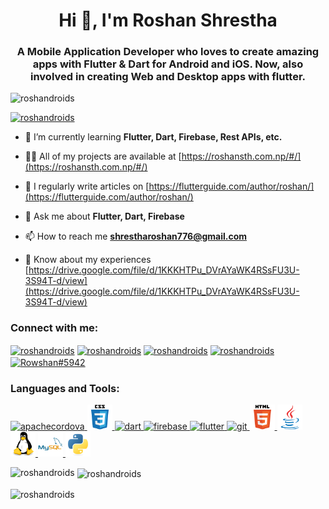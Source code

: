 <h1 align="center">Hi 👋, I'm Roshan Shrestha</h1>
<h3 align="center">A Mobile Application Developer who loves to create amazing apps with Flutter & Dart for Android and iOS. Now, also involved in creating Web and Desktop apps with flutter.</h3>

<p align="left"> <img src="https://komarev.com/ghpvc/?username=roshandroids&label=Profile%20views&color=0e75b6&style=flat" alt="roshandroids" /> </p>



<p align="left"> <a href="https://twitter.com/roshansth56" target="blank"><img src="https://img.shields.io/twitter/follow/roshansth56?logo=twitter&style=for-the-badge" alt="roshandroids" /></a> </p>

- 🌱 I’m currently learning **Flutter, Dart, Firebase, Rest APIs, etc.**

- 👨‍💻 All of my projects are available at [https://roshansth.com.np/#/](https://roshansth.com.np/#/)

- 📝 I regularly write articles on [https://flutterguide.com/author/roshan/](https://flutterguide.com/author/roshan/)

- 💬 Ask me about **Flutter, Dart, Firebase**

- 📫 How to reach me **shrestharoshan776@gmail.com**

- 📄 Know about my experiences [https://drive.google.com/file/d/1KKKHTPu_DVrAYaWK4RSsFU3U-3S94T-d/view](https://drive.google.com/file/d/1KKKHTPu_DVrAYaWK4RSsFU3U-3S94T-d/view)

<h3 align="left">Connect with me:</h3>
<p align="left">
<a href="https://twitter.com/roshandroids" target="blank"><img align="center" src="https://raw.githubusercontent.com/rahuldkjain/github-profile-readme-generator/master/src/images/icons/Social/twitter.svg" alt="roshandroids" height="30" width="40" /></a>
<a href="https://linkedin.com/in/roshandroids" target="blank"><img align="center" src="https://raw.githubusercontent.com/rahuldkjain/github-profile-readme-generator/master/src/images/icons/Social/linked-in-alt.svg" alt="roshandroids" height="30" width="40" /></a>
<a href="https://fb.com/roshandroids" target="blank"><img align="center" src="https://raw.githubusercontent.com/rahuldkjain/github-profile-readme-generator/master/src/images/icons/Social/facebook.svg" alt="roshandroids" height="30" width="40" /></a>
<a href="https://instagram.com/roshandroids" target="blank"><img align="center" src="https://raw.githubusercontent.com/rahuldkjain/github-profile-readme-generator/master/src/images/icons/Social/instagram.svg" alt="roshandroids" height="30" width="40" /></a>
<a href="https://discord.gg/Rowshan#5942" target="blank"><img align="center" src="https://raw.githubusercontent.com/rahuldkjain/github-profile-readme-generator/master/src/images/icons/Social/discord.svg" alt="Rowshan#5942" height="30" width="40" /></a>
</p>

<h3 align="left">Languages and Tools:</h3>
<p align="left"> <a href="https://cordova.apache.org/" target="_blank" rel="noreferrer"> <img src="https://www.vectorlogo.zone/logos/apache_cordova/apache_cordova-icon.svg" alt="apachecordova" width="40" height="40"/> </a> <a href="https://www.w3schools.com/css/" target="_blank" rel="noreferrer"> <img src="https://raw.githubusercontent.com/devicons/devicon/master/icons/css3/css3-original-wordmark.svg" alt="css3" width="40" height="40"/> </a> <a href="https://dart.dev" target="_blank" rel="noreferrer"> <img src="https://www.vectorlogo.zone/logos/dartlang/dartlang-icon.svg" alt="dart" width="40" height="40"/> </a> <a href="https://firebase.google.com/" target="_blank" rel="noreferrer"> <img src="https://www.vectorlogo.zone/logos/firebase/firebase-icon.svg" alt="firebase" width="40" height="40"/> </a> <a href="https://flutter.dev" target="_blank" rel="noreferrer"> <img src="https://www.vectorlogo.zone/logos/flutterio/flutterio-icon.svg" alt="flutter" width="40" height="40"/> </a> <a href="https://git-scm.com/" target="_blank" rel="noreferrer"> <img src="https://www.vectorlogo.zone/logos/git-scm/git-scm-icon.svg" alt="git" width="40" height="40"/> </a> <a href="https://www.w3.org/html/" target="_blank" rel="noreferrer"> <img src="https://raw.githubusercontent.com/devicons/devicon/master/icons/html5/html5-original-wordmark.svg" alt="html5" width="40" height="40"/> </a> <a href="https://www.java.com" target="_blank" rel="noreferrer"> <img src="https://raw.githubusercontent.com/devicons/devicon/master/icons/java/java-original.svg" alt="java" width="40" height="40"/> </a> <a href="https://www.linux.org/" target="_blank" rel="noreferrer"> <img src="https://raw.githubusercontent.com/devicons/devicon/master/icons/linux/linux-original.svg" alt="linux" width="40" height="40"/> </a> <a href="https://www.mysql.com/" target="_blank" rel="noreferrer"> <img src="https://raw.githubusercontent.com/devicons/devicon/master/icons/mysql/mysql-original-wordmark.svg" alt="mysql" width="40" height="40"/> </a> <a href="https://www.python.org" target="_blank" rel="noreferrer"> <img src="https://raw.githubusercontent.com/devicons/devicon/master/icons/python/python-original.svg" alt="python" width="40" height="40"/> </a> </p>

<p><img align="left" src="https://github-readme-stats.vercel.app/api/top-langs?username=roshandroids&show_icons=true&locale=en&layout=compact" alt="roshandroids" /></p>

<p>&nbsp;<img align="center" src="https://github-readme-stats.vercel.app/api?username=roshandroids&show_icons=true&locale=en" alt="roshandroids" /></p>

<p><img align="center" src="https://github-readme-streak-stats.herokuapp.com/?user=roshandroids&" alt="roshandroids" /></p>
